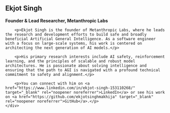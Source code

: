 
<div class="row mt-4">
    <div class="col-md-8">
        <h2 class="mt-0">Ekjot Singh</h2>
        <p><strong>Founder & Lead Researcher, Metanthropic Labs</strong></p>

        <p>Ekjot Singh is the founder of Metanthropic Labs, where he leads the research and development efforts to build safe and broadly beneficial Artificial General Intelligence. As a software engineer with a focus on large-scale systems, his work is centered on architecting the next generation of AI models.</p>

        <p>His primary research interests include AI safety, reinforcement learning, and the principles of scalable and robust model architectures. He is passionate about solving intelligence and ensuring that the path to AGI is navigated with a profound technical commitment to safety and alignment.</p>

        <p>You can connect with him on <a href="https://www.linkedin.com/in/ekjot-singh-153110268/" target="_blank" rel="noopener noreferrer">LinkedIn</a> or see his work on <a href="https://github.com/ekjotsinghmakhija" target="_blank" rel="noopener noreferrer">GitHub</a>.</p>
    </div>
</div>
